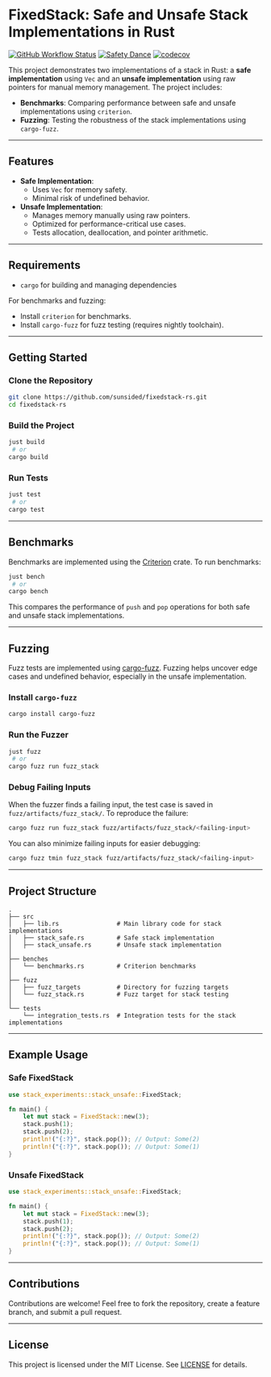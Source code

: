 # FixedStack: Safe and Unsafe Stack Implementations in Rust

[![GitHub Workflow Status](https://img.shields.io/github/actions/workflow/status/sunsided/rust-aligned-allocations/rust.yml)](https://github.com/sunsided/fixedstack-rs/actions/workflows/rust.yml)
[![Safety Dance][safety-image]][safety-link]
[![codecov](https://codecov.io/gh/sunsided/rust-aligned-allocations/graph/badge.svg?token=6CR3SYT3HT)](https://codecov.io/gh/sunsided/fixedstack-rs)


This project demonstrates two implementations of a stack in Rust: a **safe implementation** using `Vec` and an **unsafe implementation** using raw pointers for manual memory management. The project includes:
- **Benchmarks**: Comparing performance between safe and unsafe implementations using `criterion`.
- **Fuzzing**: Testing the robustness of the stack implementations using `cargo-fuzz`.

---

## Features

- **Safe Implementation**:
    - Uses `Vec` for memory safety.
    - Minimal risk of undefined behavior.
- **Unsafe Implementation**:
    - Manages memory manually using raw pointers.
    - Optimized for performance-critical use cases.
    - Tests allocation, deallocation, and pointer arithmetic.

---

## Requirements

- `cargo` for building and managing dependencies

For benchmarks and fuzzing:
- Install `criterion` for benchmarks.
- Install `cargo-fuzz` for fuzz testing (requires nightly toolchain).

---

## Getting Started

### Clone the Repository

```bash
git clone https://github.com/sunsided/fixedstack-rs.git
cd fixedstack-rs
```

### Build the Project

```bash
just build
 # or
cargo build
```

### Run Tests

```bash
just test
 # or
cargo test
```

---

## Benchmarks

Benchmarks are implemented using the [Criterion](https://github.com/bheisler/criterion.rs) crate. To run benchmarks:

```bash
just bench
 # or
cargo bench
```

This compares the performance of `push` and `pop` operations for both safe and unsafe stack implementations.

---

## Fuzzing

Fuzz tests are implemented using [cargo-fuzz](https://rust-fuzz.github.io/book/cargo-fuzz/). Fuzzing helps uncover edge cases and undefined behavior, especially in the unsafe implementation.

### Install `cargo-fuzz`

```bash
cargo install cargo-fuzz
```

### Run the Fuzzer

```bash
just fuzz
 # or
cargo fuzz run fuzz_stack
```

### Debug Failing Inputs

When the fuzzer finds a failing input, the test case is saved in `fuzz/artifacts/fuzz_stack/`. To reproduce the failure:

```bash
cargo fuzz run fuzz_stack fuzz/artifacts/fuzz_stack/<failing-input>
```

You can also minimize failing inputs for easier debugging:

```bash
cargo fuzz tmin fuzz_stack fuzz/artifacts/fuzz_stack/<failing-input>
```

---

## Project Structure

```
.
├── src
│   ├── lib.rs                # Main library code for stack implementations
│   ├── stack_safe.rs         # Safe stack implementation
│   ├── stack_unsafe.rs       # Unsafe stack implementation
│
├── benches
│   └── benchmarks.rs         # Criterion benchmarks
│
├── fuzz
│   ├── fuzz_targets          # Directory for fuzzing targets
│   └── fuzz_stack.rs         # Fuzz target for stack testing
│
└── tests
    └── integration_tests.rs  # Integration tests for the stack implementations
```

---

## Example Usage

### Safe FixedStack

```rust
use stack_experiments::stack_unsafe::FixedStack;

fn main() {
    let mut stack = FixedStack::new(3);
    stack.push(1);
    stack.push(2);
    println!("{:?}", stack.pop()); // Output: Some(2)
    println!("{:?}", stack.pop()); // Output: Some(1)
}
```

### Unsafe FixedStack

```rust
use stack_experiments::stack_unsafe::FixedStack;

fn main() {
    let mut stack = FixedStack::new(3);
    stack.push(1);
    stack.push(2);
    println!("{:?}", stack.pop()); // Output: Some(2)
    println!("{:?}", stack.pop()); // Output: Some(1)
}
```

---

## Contributions

Contributions are welcome! Feel free to fork the repository, create a feature branch, and submit a pull request.

---

## License

This project is licensed under the MIT License. See [LICENSE](LICENSE) for details.


[safety-image]: https://img.shields.io/badge/unsafe-allowed-yellow.svg

[safety-link]: https://github.com/rust-secure-code/safety-dance/
